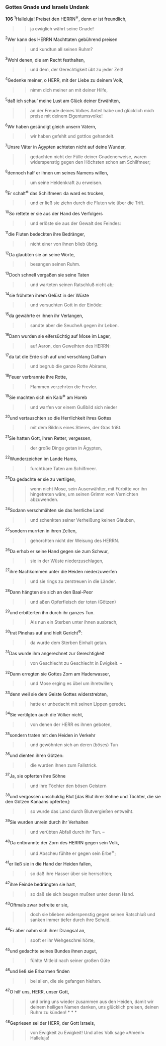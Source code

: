 ### Gottes Gnade und Israels Undank

__106__
<sup>1</sup>Halleluja!
Preiset den HERRN<sup title="oder: danket dem HERRN">&#x2732;</sup>, denn er ist freundlich,
<blockquote>
<blockquote>
ja ewiglich währt seine Gnade!
</blockquote>
</blockquote>
<sup>2</sup>Wer kann des HERRN Machttaten gebührend preisen
<blockquote>
<blockquote>
und kundtun all seinen Ruhm?
</blockquote>
</blockquote>
<sup>3</sup>Wohl denen, die am Recht festhalten,
<blockquote>
<blockquote>
und dem, der Gerechtigkeit übt zu jeder Zeit!
</blockquote>
</blockquote>
<sup>4</sup>Gedenke meiner, o HERR, mit der Liebe zu deinem Volk,
<blockquote>
<blockquote>
nimm dich meiner an mit deiner Hilfe,
</blockquote>
</blockquote>
<sup>5</sup>daß ich schau’ meine Lust am Glück deiner Erwählten,
<blockquote>
<blockquote>
an der Freude deines Volkes Anteil habe
und glücklich mich preise mit deinem Eigentumsvolke!
</blockquote>
</blockquote>
<sup>6</sup>Wir haben gesündigt gleich unsern Vätern,
<blockquote>
<blockquote>
wir haben gefehlt und gottlos gehandelt.
</blockquote>
</blockquote>
<sup>7</sup>Unsre Väter in Ägypten achteten nicht auf deine Wunder,
<blockquote>
<blockquote>
gedachten nicht der Fülle deiner Gnadenerweise,
waren widerspenstig gegen den Höchsten schon am Schilfmeer;
</blockquote>
</blockquote>
<sup>8</sup>dennoch half er ihnen um seines Namens willen,
<blockquote>
<blockquote>
um seine Heldenkraft zu erweisen.
</blockquote>
</blockquote>
<sup>9</sup>Er schalt<sup title="oder: bedrohte">&#x2732;</sup> das Schilfmeer: da ward es trocken,
<blockquote>
<blockquote>
und er ließ sie ziehn durch die Fluten wie über die Trift.
</blockquote>
</blockquote>
<sup>10</sup>So rettete er sie aus der Hand des Verfolgers
<blockquote>
<blockquote>
und erlöste sie aus der Gewalt des Feindes:
</blockquote>
</blockquote>
<sup>11</sup>die Fluten bedeckten ihre Bedränger,
<blockquote>
<blockquote>
nicht einer von ihnen blieb übrig.
</blockquote>
</blockquote>
<sup>12</sup>Da glaubten sie an seine Worte,
<blockquote>
<blockquote>
besangen seinen Ruhm.
</blockquote>
</blockquote>
<sup>13</sup>Doch schnell vergaßen sie seine Taten
<blockquote>
<blockquote>
und warteten seinen Ratschluß nicht ab;
</blockquote>
</blockquote>
<sup>14</sup>sie fröhnten ihrem Gelüst in der Wüste
<blockquote>
<blockquote>
und versuchten Gott in der Einöde:
</blockquote>
</blockquote>
<sup>15</sup>da gewährte er ihnen ihr Verlangen,
<blockquote>
<blockquote>
sandte aber die Seuche<span data-param="f3_19_106_15A" class="fussnote">A</span> gegen ihr Leben.
</blockquote>
</blockquote>
<sup>16</sup>Dann wurden sie eifersüchtig auf Mose im Lager,
<blockquote>
<blockquote>
auf Aaron, den Geweihten des HERRN:
</blockquote>
</blockquote>
<sup>17</sup>da tat die Erde sich auf und verschlang Dathan
<blockquote>
<blockquote>
und begrub die ganze Rotte Abirams,
</blockquote>
</blockquote>
<sup>18</sup>Feuer verbrannte ihre Rotte,
<blockquote>
<blockquote>
Flammen verzehrten die Frevler.
</blockquote>
</blockquote>
<sup>19</sup>Sie machten sich ein Kalb<sup title="= Stierbild">&#x2732;</sup> am Horeb
<blockquote>
<blockquote>
und warfen vor einem Gußbild sich nieder
</blockquote>
</blockquote>
<sup>20</sup>und vertauschten so die Herrlichkeit ihres Gottes
<blockquote>
<blockquote>
mit dem Bildnis eines Stieres, der Gras frißt.
</blockquote>
</blockquote>
<sup>21</sup>Sie hatten Gott, ihren Retter, vergessen,
<blockquote>
<blockquote>
der große Dinge getan in Ägypten,
</blockquote>
</blockquote>
<sup>22</sup>Wunderzeichen im Lande Hams,
<blockquote>
<blockquote>
furchtbare Taten am Schilfmeer.
</blockquote>
</blockquote>
<sup>23</sup>Da gedachte er sie zu vertilgen,
<blockquote>
<blockquote>
wenn nicht Mose, sein Auserwählter,
mit Fürbitte vor ihn hingetreten wäre,
um seinen Grimm vom Vernichten abzuwenden.
</blockquote>
</blockquote>
<sup>24</sup>Sodann verschmähten sie das herrliche Land
<blockquote>
<blockquote>
und schenkten seiner Verheißung keinen Glauben,
</blockquote>
</blockquote>
<sup>25</sup>sondern murrten in ihren Zelten,
<blockquote>
<blockquote>
gehorchten nicht der Weisung des HERRN.
</blockquote>
</blockquote>
<sup>26</sup>Da erhob er seine Hand gegen sie zum Schwur,
<blockquote>
<blockquote>
sie in der Wüste niederzuschlagen,
</blockquote>
</blockquote>
<sup>27</sup>ihre Nachkommen unter die Heiden niederzuwerfen
<blockquote>
<blockquote>
und sie rings zu zerstreuen in die Länder.
</blockquote>
</blockquote>
<sup>28</sup>Dann hängten sie sich an den Baal-Peor
<blockquote>
<blockquote>
und aßen Opferfleisch der toten (Götzen)
</blockquote>
</blockquote>
<sup>29</sup>und erbitterten ihn durch ihr ganzes Tun.
<blockquote>
<blockquote>
Als nun ein Sterben unter ihnen ausbrach,
</blockquote>
</blockquote>
<sup>30</sup>trat Pinehas auf und hielt Gericht<sup title="oder: legte sich ins Mittel">&#x2732;</sup>:
<blockquote>
<blockquote>
da wurde dem Sterben Einhalt getan.
</blockquote>
</blockquote>
<sup>31</sup>Das wurde ihm angerechnet zur Gerechtigkeit
<blockquote>
<blockquote>
von Geschlecht zu Geschlecht in Ewigkeit. –
</blockquote>
</blockquote>
<sup>32</sup>Dann erregten sie Gottes Zorn am Haderwasser,
<blockquote>
<blockquote>
und Mose erging es übel um ihretwillen;
</blockquote>
</blockquote>
<sup>33</sup>denn weil sie dem Geiste Gottes widerstrebten,
<blockquote>
<blockquote>
hatte er unbedacht mit seinen Lippen geredet.
</blockquote>
</blockquote>
<sup>34</sup>Sie vertilgten auch die Völker nicht,
<blockquote>
<blockquote>
von denen der HERR es ihnen geboten,
</blockquote>
</blockquote>
<sup>35</sup>sondern traten mit den Heiden in Verkehr
<blockquote>
<blockquote>
und gewöhnten sich an deren (böses) Tun
</blockquote>
</blockquote>
<sup>36</sup>und dienten ihren Götzen:
<blockquote>
<blockquote>
die wurden ihnen zum Fallstrick.
</blockquote>
</blockquote>
<sup>37</sup>Ja, sie opferten ihre Söhne
<blockquote>
<blockquote>
und ihre Töchter den bösen Geistern
</blockquote>
</blockquote>
<sup>38</sup>und vergossen unschuldig Blut [das Blut ihrer Söhne und Töchter, die sie den Götzen Kanaans opferten]:
<blockquote>
<blockquote>
so wurde das Land durch Blutvergießen entweiht.
</blockquote>
</blockquote>
<sup>39</sup>Sie wurden unrein durch ihr Verhalten
<blockquote>
<blockquote>
und verübten Abfall durch ihr Tun. –
</blockquote>
</blockquote>
<sup>40</sup>Da entbrannte der Zorn des HERRN gegen sein Volk,
<blockquote>
<blockquote>
und Abscheu fühlte er gegen sein Erbe<sup title="= Eigentumsvolk">&#x2732;</sup>;
</blockquote>
</blockquote>
<sup>41</sup>er ließ sie in die Hand der Heiden fallen,
<blockquote>
<blockquote>
so daß ihre Hasser über sie herrschten;
</blockquote>
</blockquote>
<sup>42</sup>ihre Feinde bedrängten sie hart,
<blockquote>
<blockquote>
so daß sie sich beugen mußten unter deren Hand.
</blockquote>
</blockquote>
<sup>43</sup>Oftmals zwar befreite er sie,
<blockquote>
<blockquote>
doch sie blieben widerspenstig gegen seinen Ratschluß
und sanken immer tiefer durch ihre Schuld.
</blockquote>
</blockquote>
<sup>44</sup>Er aber nahm sich ihrer Drangsal an,
<blockquote>
<blockquote>
sooft er ihr Wehgeschrei hörte,
</blockquote>
</blockquote>
<sup>45</sup>und gedachte seines Bundes ihnen zugut,
<blockquote>
<blockquote>
fühlte Mitleid nach seiner großen Güte
</blockquote>
</blockquote>
<sup>46</sup>und ließ sie Erbarmen finden
<blockquote>
<blockquote>
bei allen, die sie gefangen hielten.
</blockquote>
</blockquote>
<sup>47</sup>O hilf uns, HERR, unser Gott,
<blockquote>
<blockquote>
und bring uns wieder zusammen aus den Heiden,
damit wir deinem heiligen Namen danken,
uns glücklich preisen, deinen Ruhm zu künden!
* * *
</blockquote>
</blockquote>
<sup>48</sup>Gepriesen sei der HERR, der Gott Israels,
<blockquote>
<blockquote>
von Ewigkeit zu Ewigkeit!
Und alles Volk sage »Amen!«
Halleluja!
</blockquote>
</blockquote>